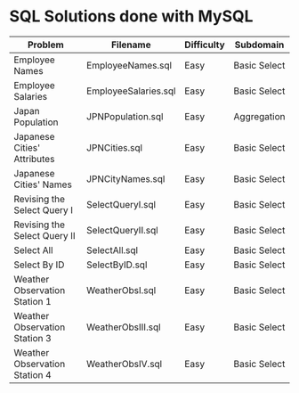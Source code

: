 # SQL Solutions done with MySQL

| Problem | Filename | Difficulty | Subdomain |
| --- | --- | --- | --- |
| Employee Names | EmployeeNames.sql | Easy | Basic Select |
| Employee Salaries | EmployeeSalaries.sql | Easy | Basic Select |
| Japan Population | JPNPopulation.sql | Easy | Aggregation |
| Japanese Cities' Attributes | JPNCities.sql | Easy | Basic Select |
| Japanese Cities' Names | JPNCityNames.sql | Easy | Basic Select |
| Revising the Select Query I | SelectQueryI.sql | Easy | Basic Select |
| Revising the Select Query II | SelectQueryII.sql | Easy | Basic Select |
| Select All | SelectAll.sql | Easy | Basic Select |
| Select By ID | SelectByID.sql | Easy | Basic Select |
| Weather Observation Station 1 | WeatherObsI.sql | Easy | Basic Select |
| Weather Observation Station 3 | WeatherObsIII.sql | Easy | Basic Select |
| Weather Observation Station 4 | WeatherObsIV.sql | Easy | Basic Select |

